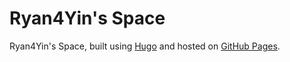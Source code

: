 # Ryan4Yin's Space

Ryan4Yin's Space, built using [Hugo](https://gohugo.io/) and hosted on [GitHub Pages](https://pages.github.com/).


